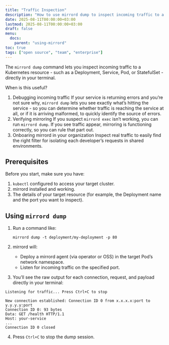 ```yaml
---
title: "Traffic Inspection"
description: "How to use mirrord dump to inspect incoming traffic to a Kubernetes resource"
date: 2025-08-11T00:00:00+03:00
lastmod: 2025-08-11T00:00:00+03:00
draft: false
menu:
  docs:
    parent: "using-mirrord"
toc: true
tags: ["open source", "team", "enterprise"]
---
```


The `mirrord dump` command lets you inspect incoming traffic to a Kubernetes resource - such as a Deployment, Service, Pod, or StatefulSet - directly in your terminal.

When is this useful?
1. Debugging incoming traffic
If your service is returning errors and you’re not sure why, `mirrord dump` lets you see exactly what’s hitting the service - so you can determine whether traffic is reaching the service at all, or if it is arriving malformed, to quickly identify the source of errors.
2. Verifying mirroring
If you suspect `mirrord exec` isn’t working, you can run `mirrord dump`. If you see traffic appear, mirroring is functioning correctly, so you can rule that part out.
3. Onboaring mirrord in your organization
 Inspect real traffic to easily find the right filter for isolating each developer’s requests in shared environments.



## Prerequisites

Before you start, make sure you have:
1. `kubectl` configured to access your target cluster.
2. mirrord installed and working.
3. The details of your target resource (for example, the Deployment name and the port you want to inspect).

## Using `mirrord dump`

1. Run a command like:
   ```
   mirrord dump -t deployment/my-deployment -p 80
    ```
2. mirrord will:
    - Deploy a mirrord agent (via operator or OSS) in the target Pod’s network namespace.
    - Listen for incoming traffic on the specified port.

3. You’ll see the raw output for each connection, request, and payload directly in your terminal:
```
Listening for traffic... Press Ctrl+C to stop

New connection established: Connection ID 0 from x.x.x.x:port to y.y.y.y:port
Connection ID 0: 93 bytes
Data: GET /health HTTP/1.1
Host: your-service
...
Connection ID 0 closed
```
4. Press `Ctrl+C` to stop the dump session.



